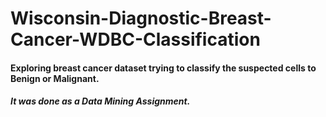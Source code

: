 # Wisconsin-Diagnostic-Breast-Cancer-WDBC-Classification
#### Exploring breast cancer dataset trying to classify the suspected cells to Benign or Malignant.
##### It was done as a Data Mining Assignment.
